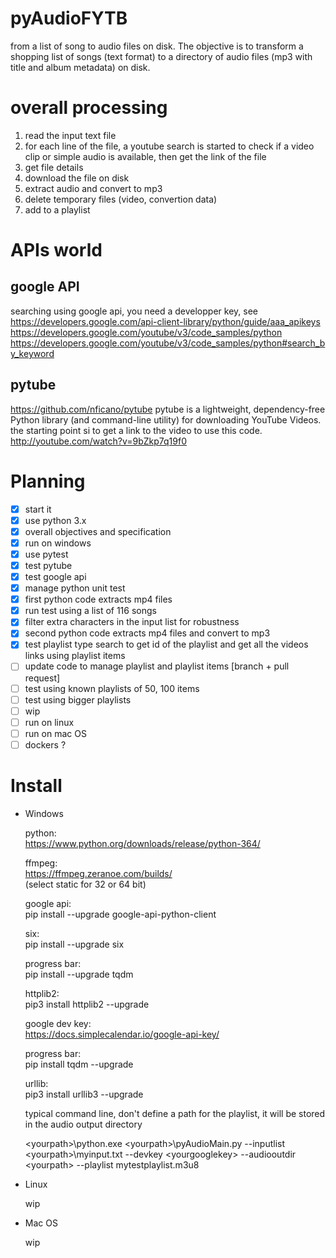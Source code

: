 # pyAudioFYTB
from a list of song to audio files on disk.
The objective is to transform a shopping list of songs (text format) to a directory of audio files (mp3 with title and album metadata) on disk.

# overall processing
1. read the input text file
2. for each line of the file, a youtube search is started to check if a video clip or simple audio is available, then get the link of the file
3. get file details
4. download the file on disk
5. extract audio and convert to mp3
6. delete temporary files (video, convertion data)
7. add to a playlist

# APIs world

## google API
searching using google api, you need a developper key, see https://developers.google.com/api-client-library/python/guide/aaa_apikeys
https://developers.google.com/youtube/v3/code_samples/python
https://developers.google.com/youtube/v3/code_samples/python#search_by_keyword

## pytube
https://github.com/nficano/pytube
pytube is a lightweight, dependency-free Python library (and command-line utility) for downloading YouTube Videos.
the starting point si to get a link to the video to use this code.
http://youtube.com/watch?v=9bZkp7q19f0



# Planning

- [x] start it
- [x] use python 3.x
- [x] overall objectives and specification
- [x] run on windows
- [x] use pytest
- [x] test pytube
- [x] test google api
- [x] manage python unit test
- [x] first python code extracts  mp4 files
- [x] run test using a list of 116 songs
- [x] filter extra characters in the input list for robustness
- [x] second python code extracts mp4 files and convert to mp3
- [x] test playlist type search to get id of the playlist and get all the videos links using playlist items
- [ ] update code to manage playlist and playlist items [branch + pull request]
- [ ] test using known playlists of 50, 100 items 
- [ ] test using bigger playlists
- [ ] wip
- [ ] run on linux
- [ ] run on mac OS
- [ ] dockers ?

# Install
- Windows
 
   python:  
   https://www.python.org/downloads/release/python-364/
   
   ffmpeg:  
   https://ffmpeg.zeranoe.com/builds/  
   (select static for 32 or 64 bit)
   
   google api:  
   pip install --upgrade google-api-python-client
 
   six:  
   pip install --upgrade six
 
   progress bar:  
   pip install --upgrade tqdm
 
   httplib2:  
   pip3 install httplib2 --upgrade

   google dev key:  
   https://docs.simplecalendar.io/google-api-key/
   
   progress bar:  
   pip install tqdm --upgrade
   
   urllib:  
   pip3 install urllib3 --upgrade
   
   
   
   typical command line, don't define a path for the playlist, it will be stored in the audio output directory
   
   \<yourpath\>\python.exe \<yourpath\>\pyAudioMain.py --inputlist \<yourpath\>\myinput.txt --devkey \<yourgooglekey\>  --audiooutdir \<yourpath\> --playlist mytestplaylist.m3u8


- Linux

   wip

- Mac OS

   wip


